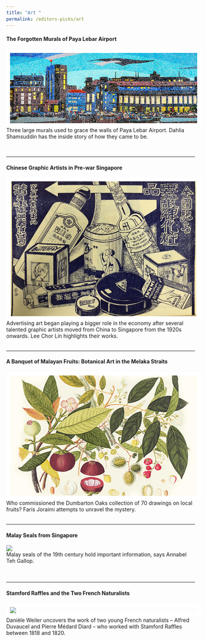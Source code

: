 ```yaml
---
title: "Art "
permalink: /editors-picks/art
---
```

#### <a style="text-decoration: none; font-weight: bold;" href="/vol-17/issue-2/jul-sep-2021/murals" target="_blank"> The Forgotten Murals of Paya Lebar Airport</a>
 <img style="float:left; width:500px; height:auto;  border:10px solid #FFFFFF" src="/images/vol-17-issue-2/murals/Mural_Main2.jpg">  <p>Three large murals used to grace the walls of Paya Lebar Airport. Dahlia Shamsuddin has the inside story of how they came to be.</p> 
 <br clear=left>
 <hr>

#### <a style="text-decoration: none; font-weight: bold;" href="/vol-17/issue-2/jul-sep-2021/chinese-artists" target="_blank"> Chinese Graphic Artists in Pre-war Singapore</a>
<img style="float:left; width:500px; height:auto; border:10px solid #FFFFFF" src="/images/vol-17-issue-2/chinesegraphic/ChineseGraphic_Main.jpg">Advertising art began playing a bigger role in the economy after several talented graphic artists moved from China to Singapore from the 1920s onwards. Lee Chor Lin highlights their works.
<br>
<br clear=left>
<hr>

#### <a style="text-decoration: none; font-weight: bold;" href="/vol-17/issue-1/apr-jun-2021/malayan-fruits" target="_blank"> A Banquet of Malayan Fruits: Botanical Art in the Melaka Straits</a>
<img style="float:left; width:500px; height:auto; border:10px solid #FFFFFF" src="/images/Vol-17-issue-1/malayan-fruits/mangosteens.jpg">Who commissioned the Dumbarton Oaks collection of 70 drawings on local fruits? Faris Joraimi attempts to unravel the mystery.<br>
<br clear=left>
<hr>


#### <a style="text-decoration: none; font-weight: bold;" href="/vol-16/issue-1/apr-jun-2020/malay-seals" target="_blank"> Malay Seals from Singapore</a>
<img style="float:left; width:500px; height:auto;" src="/images/Vol-16-issue-1/malay-seals/temenggung.png">	Malay seals of the 19th century hold important information, says Annabel Teh Gallop.
<br>										
<br clear=left>
<hr>																																																															

#### <a style="text-decoration: none; font-weight: bold;" href="/vol-16/issue-2/jul-sep-2020/raffles" target="_blank"> Stamford Raffles and the Two French Naturalists</a>
<img style="float:left; width:500px; height:auto; border:10px solid #FFFFFF" src="/images/Vol-16-issue-2/raffles/storkk.jpg"> Danièle Weiler uncovers the work of two young French naturalists – Alfred Duvaucel and Pierre Médard Diard – who worked with Stamford Raffles between 1818 and 1820.